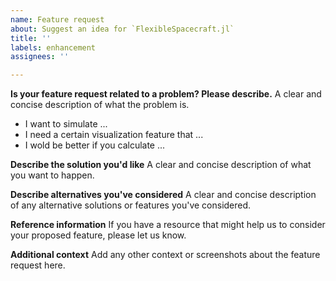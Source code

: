 ```yaml
---
name: Feature request
about: Suggest an idea for `FlexibleSpacecraft.jl`
title: ''
labels: enhancement
assignees: ''

---
```


**Is your feature request related to a problem? Please describe.**
A clear and concise description of what the problem is. 

- I want to simulate ...
- I need a certain visualization feature that ...
- I wold be better if you calculate ...

**Describe the solution you'd like**
A clear and concise description of what you want to happen.

**Describe alternatives you've considered**
A clear and concise description of any alternative solutions or features you've considered.

**Reference information**
If you have a resource that might help us to consider your proposed feature, please let us know.

**Additional context**
Add any other context or screenshots about the feature request here.
